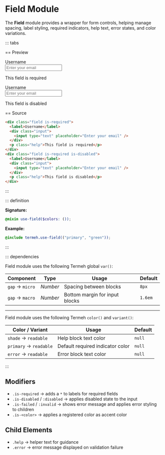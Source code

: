 # Field Module

The **Field** module provides a wrapper for form controls, helping manage spacing, label styling, required indicators, help text, error states, and color variations.

::: tabs

== Preview

<!-- markdownlint-disable MD033 -->
<Preview height="6rem">
  <div class="demo">
    <div class="field is-required">
      <label>Username</label>
      <div class="input">
        <input type="text" placeholder="Enter your email" />
      </div>
      <p class="help">This field is required</p>
    </div>
    <div class="field is-required is-disabled">
      <label>Username</label>
      <div class="input">
        <input type="text" placeholder="Enter your email" />
      </div>
      <p class="help">This field is disabled</p>
    </div>
  </div>
</Preview>
<!-- markdownlint-enable MD033 -->

== Source

```html
<div class="field is-required">
  <label>Username</label>
  <div class="input">
    <input type="text" placeholder="Enter your email" />
  </div>
  <p class="help">This field is required</p>
</div>
<div class="field is-required is-disabled">
  <label>Username</label>
  <div class="input">
    <input type="text" placeholder="Enter your email" />
  </div>
  <p class="help">This field is disabled</p>
</div>
```

:::

::: definition

**Signature:**

```scss
@mixin use-field($colors: ());
```

**Example:**

```scss
@include termeh.use-field(("primary", "green"));
```

:::

::: dependencies

Field module uses the following Termeh global `var()`:

| Component       | Type     | Usage                          | Default |
| --------------- | -------- | ------------------------------ | ------- |
| `gap` → `micro` | _Number_ | Spacing between blocks         | `8px`   |
| `gap` → `macro` | _Number_ | Bottom margin for input blocks | `1.6em` |

---

Field module uses the following Termeh `color()` and `variant()`:

| Color / Variant        | Usage                            | Default |
| ---------------------- | -------------------------------- | ------- |
| `shade` → `readable`   | Help block text color            | `null`  |
| `primary` → `readable` | Default required indicator color | `null`  |
| `error` → `readable`   | Error block text color           | `null`  |

:::

## Modifiers

- `.is-required` → adds a `*` to labels for required fields
- `.is-disabled` / `:disabled` → applies disabled state to the input
- `.is-failed` / `:invalid` → shows error message and applies error styling to children
- `.is-<color>` → applies a registered color as accent color

## Child Elements

- `.help` → helper text for guidance
- `.error` → error message displayed on validation failure
